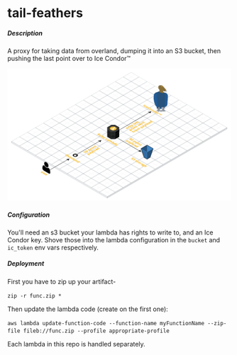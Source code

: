 # tail-feathers

##### Description
A proxy for taking data from overland, dumping it into an S3 bucket, then pushing the last point over to Ice Condor™

![rough arch diagram](9xWX.png "The Condor Takes Flight")

##### Configuration

You'll need an s3 bucket your lambda has rights to write to, and an Ice Condor key.  Shove those into the lambda configuration in the `bucket` and `ic_token` env vars respectively.

##### Deployment 

First you have to zip up your artifact-

`zip -r func.zip *`

Then update the lambda code (create on the first one):

`aws lambda update-function-code --function-name myFunctionName --zip-file fileb://func.zip --profile appropriate-profile`

Each lambda in this repo is handled separately.
